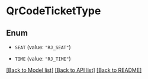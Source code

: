 # QrCodeTicketType

## Enum


* `SEAT` (value: `"RJ_SEAT"`)

* `TIME` (value: `"RJ_TIME"`)


[[Back to Model list]](../README.md#documentation-for-models) [[Back to API list]](../README.md#documentation-for-api-endpoints) [[Back to README]](../README.md)


